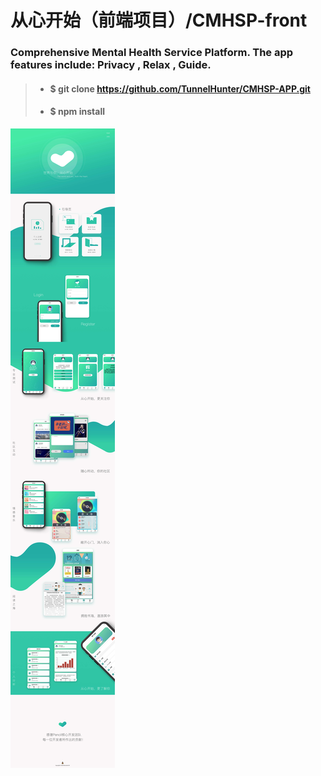 # 从心开始（前端项目）/CMHSP-front

### Comprehensive Mental Health Service Platform. The app features include: Privacy , Relax , Guide.

> - #### $ git clone https://github.com/TunnelHunter/CMHSP-APP.git
> - #### $ npm install

<img src="https://raw.githubusercontent.com/TunnelHunter/ImgHub/master/uPic/2022/03/cmhsp-show_OfOzfI.jpg?token=AI33LK3UNNK4KZEDVLUKTXLCH7XV4" />
